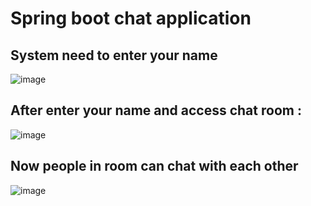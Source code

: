 
# Spring boot chat application

## System need to enter your name

![image](https://github.com/JDtapcode/Websocket/assets/144779522/8eb5917f-a171-4cdc-b929-72aa2d7de6dc)

## After enter your name and access chat room :

![image](https://github.com/JDtapcode/Websocket/assets/144779522/a06e1451-a1b7-41b1-8413-ad4e099329c2)

## Now people in room can chat with each other 

![image](https://github.com/JDtapcode/Websocket/assets/144779522/24012f3b-96f5-4da9-8773-f13dd12bf2f4)
